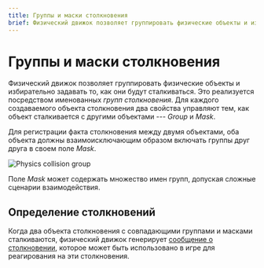 ```yaml
---
title: Группы и маски столкновения
brief: Физический движок позволяет группировать физические объекты и избирательно задавать то, как они будут сталкиваться.
---
```


# Группы и маски столкновения

Физический движок позволяет группировать физические объекты и избирательно задавать то, как они будут сталкиваться. Это реализуется посредством именованных _групп столкновения_. Для каждого создаваемого объекта столкновения два свойства управляют тем, как объект сталкивается с другими объектами --- *Group* и *Mask*.

Для регистрации факта столкновения между двумя объектами, оба объекта должны взаимоисключающим образом включать группы друг друга в своем поле *Mask*.

![Physics collision group](images/physics/collision_group.png)

Поле *Mask* может содержать множество имен групп, допуская сложные сценарии взаимодействия.

## Определение столкновений
Когда два объекта столкновения с совпадающими группами и масками сталкиваются, физический движок генерирует [сообщение о столкновении](/manuals/physics-messages), которое может быть использовано в игре для реагирования на эти столкновения.
